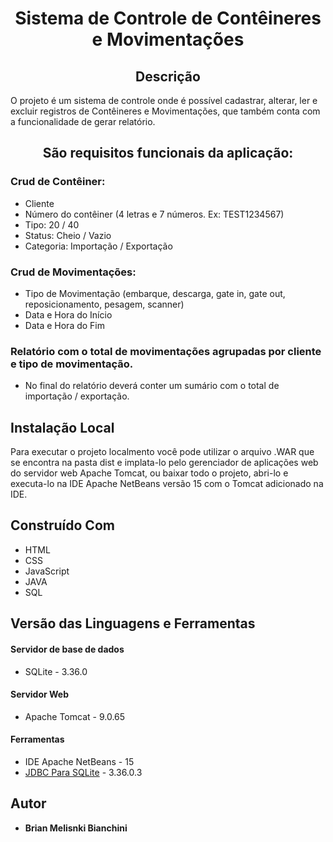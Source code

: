 <h1 align="center"> Sistema de Controle de Contêineres e Movimentações </h1>

<h2 align="center"> Descrição </h2>

O projeto é um sistema de controle onde é possível cadastrar, alterar, ler e excluir registros de Contêineres e Movimentações, que também conta com a funcionalidade de gerar relatório.

<h2 align="center"> São requisitos funcionais da aplicação: </h2>

### Crud de Contêiner:

* Cliente
* Número do contêiner (4 letras e 7 números. Ex: TEST1234567)
* Tipo: 20 / 40
* Status: Cheio / Vazio
* Categoria: Importação / Exportação

### Crud de Movimentações:

* Tipo	de	Movimentação	(embarque,	descarga,	gate	in,	gate	out, reposicionamento, pesagem, scanner)
* Data e Hora do Início
* Data e Hora do Fim

### Relatório  com   o   total   de   movimentações   agrupadas   por   cliente   e   tipo  de movimentação.
* No final do relatório deverá conter um sumário com o total de importação / exportação.

## Instalação Local

Para executar o projeto localmento você pode utilizar o arquivo .WAR que se encontra na pasta dist e implata-lo pelo gerenciador de aplicações web do servidor web Apache Tomcat, ou baixar todo o projeto, abri-lo e executa-lo na IDE Apache NetBeans versão 15 com o Tomcat adicionado na IDE.

## Construído Com

* HTML
* CSS
* JavaScript
* JAVA
* SQL

## Versão das Linguagens e Ferramentas

#### Servidor de base de dados

* SQLite - 3.36.0

#### Servidor Web

* Apache Tomcat - 9.0.65

#### Ferramentas

* IDE Apache NetBeans - 15
* [JDBC Para SQLite](https://github.com/xerial/sqlite-jdbc/releases) - 3.36.0.3

## Autor

* **Brian Melisnki Bianchini**

